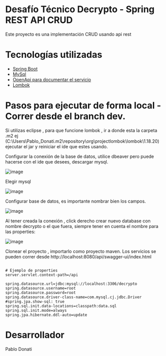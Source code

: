 # Desafío Técnico Decrypto - Spring REST API CRUD 

Este proyecto es una implementación CRUD usando api rest

# Tecnologías utilizadas

<ul>
  <li><a href="https://spring.io/projects/spring-boot">Spring Boot</a></li>
  <li><a href="https://www.mysql.com/download/">MySql</a></li>
  <li>
<a href="https://swagger.io/](https://springdoc.org">OpenApi para documentar el servicio</a>
</li>
<li>
<a href="https://projectlombok.org/">Lombok</a>
</li>
</ul>

# Pasos para ejecutar de forma local - Correr desde el branch dev.

Si utilizas eclipse ,  para que funcione lombok , ir a donde esta la carpeta .m2 ej (C:\Users\Pablo_Donati\.m2\repository\org\projectlombok\lombok\1.18.20) ejecutar el jar y reiniciar el   ide que estes usando.

 Configurar la conexión de la base de datos, utilice dbeaver pero puede hacerse con el ide que desees, descargar mysql.

 ![image](https://github.com/pjod2212/decrypto-api/assets/18425978/f9da8161-500d-476a-9c0f-072db6896730)

Elegir mysql

![image](https://github.com/pjod2212/decrypto-api/assets/18425978/83a529c7-9abd-4a14-a357-098cd338dcc9)

Configurar base de datos, es importante nombrar bien los campos.

![image](https://github.com/pjod2212/decrypto-api/assets/18425978/67887777-f8db-40cb-afab-a988c3d408fc)


Al tener creada la conexión , click derecho crear nuevo database con nombre decrypto o el que fuera, siempre tener en cuenta el nombre para las properties:

![image](https://github.com/pjod2212/decrypto-api/assets/18425978/cc4fb670-dcdd-46dc-94b7-79d921da9e1c)

Clonear el proyecto , importarlo como proyecto maven. Los servicios se pueden correr desde http://localhost:8080/api/swagger-ui/index.html



```properties

# Ejemplo de properties 
server.servlet.context-path=/api

spring.datasource.url=jdbc:mysql://localhost:3306/decrypto
spring.datasource.username=root
spring.datasource.password=root
spring.datasource.driver-class-name=com.mysql.cj.jdbc.Driver
#spring.jpa.show-sql: true
spring.sql.init.data-locations=classpath:data.sql
spring.sql.init.mode=always
spring.jpa.hibernate.ddl-auto=update

```


# Desarrollador
Pablo Donati




